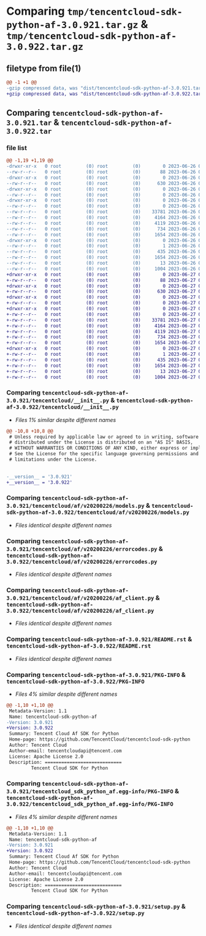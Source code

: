 # Comparing `tmp/tencentcloud-sdk-python-af-3.0.921.tar.gz` & `tmp/tencentcloud-sdk-python-af-3.0.922.tar.gz`

## filetype from file(1)

```diff
@@ -1 +1 @@
-gzip compressed data, was "dist/tencentcloud-sdk-python-af-3.0.921.tar", last modified: Mon Jun 26 00:15:16 2023, max compression
+gzip compressed data, was "dist/tencentcloud-sdk-python-af-3.0.922.tar", last modified: Tue Jun 27 00:15:56 2023, max compression
```

## Comparing `tencentcloud-sdk-python-af-3.0.921.tar` & `tencentcloud-sdk-python-af-3.0.922.tar`

### file list

```diff
@@ -1,19 +1,19 @@
-drwxr-xr-x   0 root         (0) root         (0)        0 2023-06-26 00:15:16.000000 tencentcloud-sdk-python-af-3.0.921/
--rw-r--r--   0 root         (0) root         (0)       88 2023-06-26 00:15:16.000000 tencentcloud-sdk-python-af-3.0.921/setup.cfg
-drwxr-xr-x   0 root         (0) root         (0)        0 2023-06-26 00:15:16.000000 tencentcloud-sdk-python-af-3.0.921/tencentcloud/
--rw-r--r--   0 root         (0) root         (0)      630 2023-06-26 00:15:15.000000 tencentcloud-sdk-python-af-3.0.921/tencentcloud/__init__.py
-drwxr-xr-x   0 root         (0) root         (0)        0 2023-06-26 00:15:16.000000 tencentcloud-sdk-python-af-3.0.921/tencentcloud/af/
--rw-r--r--   0 root         (0) root         (0)        0 2023-06-26 00:15:15.000000 tencentcloud-sdk-python-af-3.0.921/tencentcloud/af/__init__.py
-drwxr-xr-x   0 root         (0) root         (0)        0 2023-06-26 00:15:16.000000 tencentcloud-sdk-python-af-3.0.921/tencentcloud/af/v20200226/
--rw-r--r--   0 root         (0) root         (0)        0 2023-06-26 00:15:15.000000 tencentcloud-sdk-python-af-3.0.921/tencentcloud/af/v20200226/__init__.py
--rw-r--r--   0 root         (0) root         (0)    33781 2023-06-26 00:15:15.000000 tencentcloud-sdk-python-af-3.0.921/tencentcloud/af/v20200226/models.py
--rw-r--r--   0 root         (0) root         (0)     4164 2023-06-26 00:15:15.000000 tencentcloud-sdk-python-af-3.0.921/tencentcloud/af/v20200226/errorcodes.py
--rw-r--r--   0 root         (0) root         (0)     4119 2023-06-26 00:15:15.000000 tencentcloud-sdk-python-af-3.0.921/tencentcloud/af/v20200226/af_client.py
--rw-r--r--   0 root         (0) root         (0)      734 2023-06-26 00:15:15.000000 tencentcloud-sdk-python-af-3.0.921/README.rst
--rw-r--r--   0 root         (0) root         (0)     1654 2023-06-26 00:15:16.000000 tencentcloud-sdk-python-af-3.0.921/PKG-INFO
-drwxr-xr-x   0 root         (0) root         (0)        0 2023-06-26 00:15:16.000000 tencentcloud-sdk-python-af-3.0.921/tencentcloud_sdk_python_af.egg-info/
--rw-r--r--   0 root         (0) root         (0)        1 2023-06-26 00:15:16.000000 tencentcloud-sdk-python-af-3.0.921/tencentcloud_sdk_python_af.egg-info/dependency_links.txt
--rw-r--r--   0 root         (0) root         (0)      435 2023-06-26 00:15:16.000000 tencentcloud-sdk-python-af-3.0.921/tencentcloud_sdk_python_af.egg-info/SOURCES.txt
--rw-r--r--   0 root         (0) root         (0)     1654 2023-06-26 00:15:16.000000 tencentcloud-sdk-python-af-3.0.921/tencentcloud_sdk_python_af.egg-info/PKG-INFO
--rw-r--r--   0 root         (0) root         (0)       13 2023-06-26 00:15:16.000000 tencentcloud-sdk-python-af-3.0.921/tencentcloud_sdk_python_af.egg-info/top_level.txt
--rw-r--r--   0 root         (0) root         (0)     1004 2023-06-26 00:15:15.000000 tencentcloud-sdk-python-af-3.0.921/setup.py
+drwxr-xr-x   0 root         (0) root         (0)        0 2023-06-27 00:15:56.000000 tencentcloud-sdk-python-af-3.0.922/
+-rw-r--r--   0 root         (0) root         (0)       88 2023-06-27 00:15:56.000000 tencentcloud-sdk-python-af-3.0.922/setup.cfg
+drwxr-xr-x   0 root         (0) root         (0)        0 2023-06-27 00:15:56.000000 tencentcloud-sdk-python-af-3.0.922/tencentcloud/
+-rw-r--r--   0 root         (0) root         (0)      630 2023-06-27 00:15:56.000000 tencentcloud-sdk-python-af-3.0.922/tencentcloud/__init__.py
+drwxr-xr-x   0 root         (0) root         (0)        0 2023-06-27 00:15:56.000000 tencentcloud-sdk-python-af-3.0.922/tencentcloud/af/
+-rw-r--r--   0 root         (0) root         (0)        0 2023-06-27 00:15:56.000000 tencentcloud-sdk-python-af-3.0.922/tencentcloud/af/__init__.py
+drwxr-xr-x   0 root         (0) root         (0)        0 2023-06-27 00:15:56.000000 tencentcloud-sdk-python-af-3.0.922/tencentcloud/af/v20200226/
+-rw-r--r--   0 root         (0) root         (0)        0 2023-06-27 00:15:56.000000 tencentcloud-sdk-python-af-3.0.922/tencentcloud/af/v20200226/__init__.py
+-rw-r--r--   0 root         (0) root         (0)    33781 2023-06-27 00:15:56.000000 tencentcloud-sdk-python-af-3.0.922/tencentcloud/af/v20200226/models.py
+-rw-r--r--   0 root         (0) root         (0)     4164 2023-06-27 00:15:56.000000 tencentcloud-sdk-python-af-3.0.922/tencentcloud/af/v20200226/errorcodes.py
+-rw-r--r--   0 root         (0) root         (0)     4119 2023-06-27 00:15:56.000000 tencentcloud-sdk-python-af-3.0.922/tencentcloud/af/v20200226/af_client.py
+-rw-r--r--   0 root         (0) root         (0)      734 2023-06-27 00:15:56.000000 tencentcloud-sdk-python-af-3.0.922/README.rst
+-rw-r--r--   0 root         (0) root         (0)     1654 2023-06-27 00:15:56.000000 tencentcloud-sdk-python-af-3.0.922/PKG-INFO
+drwxr-xr-x   0 root         (0) root         (0)        0 2023-06-27 00:15:56.000000 tencentcloud-sdk-python-af-3.0.922/tencentcloud_sdk_python_af.egg-info/
+-rw-r--r--   0 root         (0) root         (0)        1 2023-06-27 00:15:56.000000 tencentcloud-sdk-python-af-3.0.922/tencentcloud_sdk_python_af.egg-info/dependency_links.txt
+-rw-r--r--   0 root         (0) root         (0)      435 2023-06-27 00:15:56.000000 tencentcloud-sdk-python-af-3.0.922/tencentcloud_sdk_python_af.egg-info/SOURCES.txt
+-rw-r--r--   0 root         (0) root         (0)     1654 2023-06-27 00:15:56.000000 tencentcloud-sdk-python-af-3.0.922/tencentcloud_sdk_python_af.egg-info/PKG-INFO
+-rw-r--r--   0 root         (0) root         (0)       13 2023-06-27 00:15:56.000000 tencentcloud-sdk-python-af-3.0.922/tencentcloud_sdk_python_af.egg-info/top_level.txt
+-rw-r--r--   0 root         (0) root         (0)     1004 2023-06-27 00:15:56.000000 tencentcloud-sdk-python-af-3.0.922/setup.py
```

### Comparing `tencentcloud-sdk-python-af-3.0.921/tencentcloud/__init__.py` & `tencentcloud-sdk-python-af-3.0.922/tencentcloud/__init__.py`

 * *Files 1% similar despite different names*

```diff
@@ -10,8 +10,8 @@
 # Unless required by applicable law or agreed to in writing, software
 # distributed under the License is distributed on an "AS IS" BASIS,
 # WITHOUT WARRANTIES OR CONDITIONS OF ANY KIND, either express or implied.
 # See the License for the specific language governing permissions and
 # limitations under the License.
 
 
-__version__ = '3.0.921'
+__version__ = '3.0.922'
```

### Comparing `tencentcloud-sdk-python-af-3.0.921/tencentcloud/af/v20200226/models.py` & `tencentcloud-sdk-python-af-3.0.922/tencentcloud/af/v20200226/models.py`

 * *Files identical despite different names*

### Comparing `tencentcloud-sdk-python-af-3.0.921/tencentcloud/af/v20200226/errorcodes.py` & `tencentcloud-sdk-python-af-3.0.922/tencentcloud/af/v20200226/errorcodes.py`

 * *Files identical despite different names*

### Comparing `tencentcloud-sdk-python-af-3.0.921/tencentcloud/af/v20200226/af_client.py` & `tencentcloud-sdk-python-af-3.0.922/tencentcloud/af/v20200226/af_client.py`

 * *Files identical despite different names*

### Comparing `tencentcloud-sdk-python-af-3.0.921/README.rst` & `tencentcloud-sdk-python-af-3.0.922/README.rst`

 * *Files identical despite different names*

### Comparing `tencentcloud-sdk-python-af-3.0.921/PKG-INFO` & `tencentcloud-sdk-python-af-3.0.922/PKG-INFO`

 * *Files 4% similar despite different names*

```diff
@@ -1,10 +1,10 @@
 Metadata-Version: 1.1
 Name: tencentcloud-sdk-python-af
-Version: 3.0.921
+Version: 3.0.922
 Summary: Tencent Cloud Af SDK for Python
 Home-page: https://github.com/TencentCloud/tencentcloud-sdk-python
 Author: Tencent Cloud
 Author-email: tencentcloudapi@tencent.com
 License: Apache License 2.0
 Description: ============================
         Tencent Cloud SDK for Python
```

### Comparing `tencentcloud-sdk-python-af-3.0.921/tencentcloud_sdk_python_af.egg-info/PKG-INFO` & `tencentcloud-sdk-python-af-3.0.922/tencentcloud_sdk_python_af.egg-info/PKG-INFO`

 * *Files 4% similar despite different names*

```diff
@@ -1,10 +1,10 @@
 Metadata-Version: 1.1
 Name: tencentcloud-sdk-python-af
-Version: 3.0.921
+Version: 3.0.922
 Summary: Tencent Cloud Af SDK for Python
 Home-page: https://github.com/TencentCloud/tencentcloud-sdk-python
 Author: Tencent Cloud
 Author-email: tencentcloudapi@tencent.com
 License: Apache License 2.0
 Description: ============================
         Tencent Cloud SDK for Python
```

### Comparing `tencentcloud-sdk-python-af-3.0.921/setup.py` & `tencentcloud-sdk-python-af-3.0.922/setup.py`

 * *Files identical despite different names*

